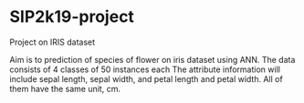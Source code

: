 # SIP2k19-project
Project on IRIS dataset

Aim is to prediction of species of flower on iris dataset using ANN.
The data consists of 4 classes of 50 instances each
The attribute information will include sepal length, sepal width, and petal length and petal width.
All of them have the same unit, cm.

